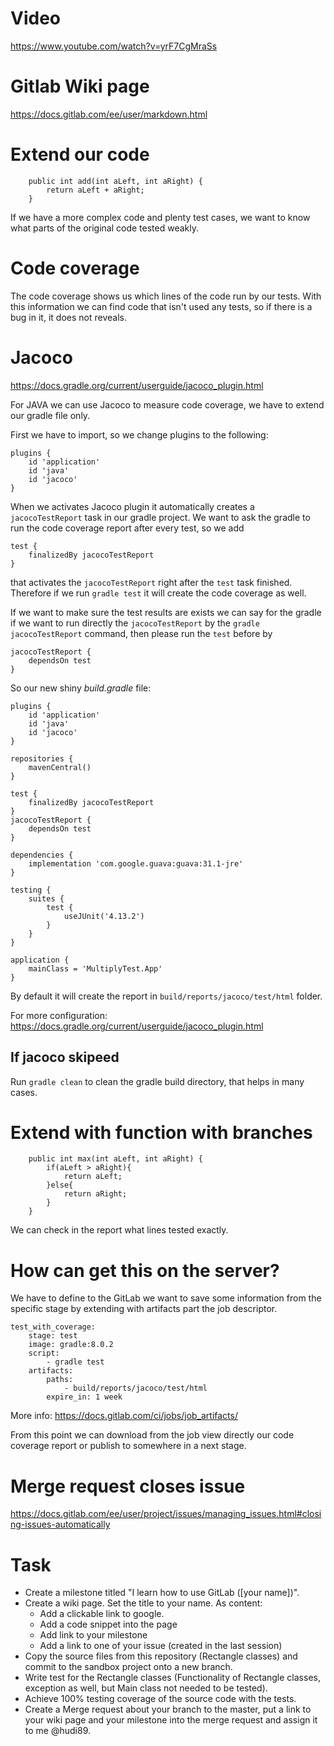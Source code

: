 # Video

https://www.youtube.com/watch?v=yrF7CgMraSs

# Gitlab Wiki page

https://docs.gitlab.com/ee/user/markdown.html

# Extend our code

```
    public int add(int aLeft, int aRight) {
        return aLeft + aRight;
    }
```

If we have a more complex code and plenty test cases, we want to know what parts of the original code tested weakly.

# Code coverage

The code coverage shows us which lines of the code run by our tests.
With this information we can find code that isn't used any tests, so if there is a bug in it, it does not reveals.


# Jacoco

https://docs.gradle.org/current/userguide/jacoco_plugin.html

For JAVA we can use Jacoco to measure code coverage, we have to extend our gradle file only.

First we have to import, so we change plugins to the following:
```
plugins {
    id 'application'
    id 'java'
    id 'jacoco'
}
```

When we activates Jacoco plugin it automatically creates a `jacocoTestReport` task in our gradle project.
We want to ask the gradle to run the code coverage report after every test, so we add
```
test {
    finalizedBy jacocoTestReport
}
```
that activates the `jacocoTestReport` right after the `test` task finished. 
Therefore if we run `gradle test` it will create the code coverage as well.

If we want to make sure the test results are exists we can say for the gradle if we want to run directly the `jacocoTestReport` by the `gradle jacocoTestReport` command, then please run the `test` before by
```
jacocoTestReport {
    dependsOn test
}
```

So our new shiny *build.gradle* file:
```
plugins {
    id 'application'
    id 'java'
    id 'jacoco'
}

repositories {
    mavenCentral()
}

test {
    finalizedBy jacocoTestReport
}
jacocoTestReport {
    dependsOn test
}

dependencies {
    implementation 'com.google.guava:guava:31.1-jre'
}

testing {
    suites {
        test {
            useJUnit('4.13.2')
        }
    }
}

application {
    mainClass = 'MultiplyTest.App'
}
```

By default it will create the report in `build/reports/jacoco/test/html` folder.

For more configuration: https://docs.gradle.org/current/userguide/jacoco_plugin.html

## If jacoco skipeed

Run `gradle clean` to clean the gradle build directory, that helps in many cases.

# Extend with function with branches

```
    public int max(int aLeft, int aRight) {
        if(aLeft > aRight){
            return aLeft;
        }else{
            return aRight;
        }
    }
```

We can check in the report what lines tested exactly.

# How can get this on the server?

We have to define to the GitLab we want to save some information from the specific stage by extending with artifacts part the job descriptor.

```
test_with_coverage:
    stage: test
    image: gradle:8.0.2
    script:
        - gradle test
    artifacts:
        paths:
            - build/reports/jacoco/test/html
        expire_in: 1 week
```

More info: https://docs.gitlab.com/ci/jobs/job_artifacts/

From this point we can download from the job view directly our code coverage report or publish to somewhere in a next stage.

# Merge request closes issue

https://docs.gitlab.com/ee/user/project/issues/managing_issues.html#closing-issues-automatically

# Task

- Create a milestone titled "I learn how to use GitLab ([your name])".
- Create a wiki page. Set the title to your name. As content: 
    - Add a clickable link to google.
    - Add a code snippet into the page
    - Add link to your milestone
    - Add a link to one of your issue (created in the last session)
- Copy the source files from this repository (Rectangle classes) and commit to the sandbox project onto a new branch.
- Write test for the Rectangle classes (Functionality of Rectangle classes, exception as well, but Main class not needed to be tested).
- Achieve 100% testing coverage of the source code with the tests.
- Create a Merge request about your branch to the master, put a link to your wiki page and your milestone into the merge request and assign it to me @hudi89.
